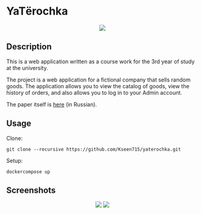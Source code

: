 # YaTёrochka
<p align="center">
  <img src="https://raw.githubusercontent.com/Kseen715/imgs/main/favicon.ico" />
</p>

## Description
This is a web application written as a course work for the 3rd year of study at the university. 

The project is a web application for a fictional company that sells random goods. The application allows you to view the catalog of goods, view the history of orders, and also allows you to log in to your Admin account.

The paper itself is [here](https://github.com/Kseen715/yaterochka/blob/master/КБ-211%20Коренев%20Д.Н.%20БД%20Курсовая.pdf) (in Russian).

## Usage
Clone:

```git clone --recursive https://github.com/Kseen715/yaterochka.git```

Setup:

```dockercompose up```

## Screenshots
<p align="center">
  <img src="https://raw.githubusercontent.com/Kseen715/imgs/main/yaterochka/img0001.png" />
  <img src="https://raw.githubusercontent.com/Kseen715/imgs/main/yaterochka/img0002.png" />
</p>
